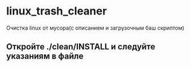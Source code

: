 # linux_trash_cleaner
Очистка linux от мусора(с описанием и загрузочным баш скриптом)
## Откройте ./clean/INSTALL и следуйте указаниям в файле
